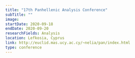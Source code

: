 ```yaml
---
title: "17th Panhellenic Analysis Conference"
subTitle: ""
image:
startDate: 2020-09-18
endDate: 2020-09-20
researchFields: Analysis
location: Lefkosia, Cyprus
link: http://euclid.mas.ucy.ac.cy/~nelia/pan/index.html
type: conference
---
```

